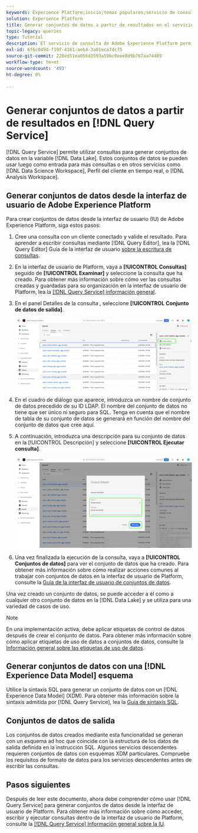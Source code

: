 ```yaml
---
keywords: Experience Platform;inicio;temas populares;servicio de consulta;servicio de consulta;generar conjuntos de datos;generar conjunto de datos;crear conjunto de datos;
solution: Experience Platform
title: Generar conjuntos de datos a partir de resultados en el servicio de consulta
topic-legacy: queries
type: Tutorial
description: El servicio de consulta de Adobe Experience Platform permite crear conjuntos de datos desde la interfaz de usuario. Una vez creado un conjunto de datos, se puede acceder a él como a cualquier otro conjunto de datos en el lago de datos y se puede utilizar para una variedad de casos de uso.
exl-id: 6f6c049d-f19f-4161-aeb4-3a01eca7dc75
source-git-commit: 228ed51ea056d3593a59bc0eee8d9b767aa74489
workflow-type: tm+mt
source-wordcount: '493'
ht-degree: 0%

---
```


# Generar conjuntos de datos a partir de resultados en [!DNL Query Service]

[!DNL Query Service] permite utilizar consultas para generar conjuntos de datos en la variable [!DNL Data Lake]. Estos conjuntos de datos se pueden usar luego como entrada para más consultas o en otros servicios como [!DNL Data Science Workspace], Perfil del cliente en tiempo real, o [!DNL Analysis Workspace].

## Generar conjuntos de datos desde la interfaz de usuario de Adobe Experience Platform

<!-- Screenshot for #3 will need to be updated if schedule queries is moved. -->

Para crear conjuntos de datos desde la interfaz de usuario (IU) de Adobe Experience Platform, siga estos pasos:

1. Cree una consulta con un cliente conectado y valide el resultado. Para aprender a escribir consultas mediante [!DNL Query Editor], lea la [!DNL Query Editor] Guía de la interfaz de usuario [sobre la escritura de consultas](./user-guide.md#writing-queries).

2. En la interfaz de usuario de Platform, vaya a **[!UICONTROL Consultas]** seguido de **[!UICONTROL Examinar]** y seleccione la consulta que ha creado. Para obtener más información sobre cómo ver las consultas creadas y guardadas para su organización en la interfaz de usuario de Platform, lea la [[!DNL Query Service] información general](./overview.md#browse).

3. En el panel Detalles de la consulta , seleccione **[!UICONTROL Conjunto de datos de salida]**.

   ![La ficha Plantilla del espacio de trabajo Consultas con Seleccionar conjunto de datos de salida resaltado.](../images/ui/create-datasets/output-dataset.png)

4. En el cuadro de diálogo que aparece, introduzca un nombre de conjunto de datos precedido de su ID LDAP. El nombre del conjunto de datos no tiene que ser único ni seguro para SQL. Tenga en cuenta que el nombre de tabla de su conjunto de datos se generará en función del nombre del conjunto de datos que cree aquí.

5. A continuación, introduzca una descripción para su conjunto de datos en la [!UICONTROL Descripción] y seleccione **[!UICONTROL Ejecutar consulta]**.

   ![El cuadro de diálogo Conjunto de datos de salida con los detalles del conjunto de datos y la consulta de ejecución resaltada](../images/ui/create-datasets/run-query.png)

6. Una vez finalizada la ejecución de la consulta, vaya a **[!UICONTROL Conjuntos de datos]** para ver el conjunto de datos que ha creado. Para obtener más información sobre cómo realizar acciones comunes al trabajar con conjuntos de datos en la interfaz de usuario de Platform, consulte la [Guía de la interfaz de usuario de conjuntos de datos](../../catalog/datasets/user-guide.md).

Una vez creado un conjunto de datos, se puede acceder a él como a cualquier otro conjunto de datos en la [!DNL Data Lake] y se utiliza para una variedad de casos de uso.

>[!NOTE]
>
>En una implementación activa, debe aplicar etiquetas de control de datos después de crear el conjunto de datos. Para obtener más información sobre cómo aplicar etiquetas de uso de datos a conjuntos de datos, consulte la [Información general sobre las etiquetas de uso de datos](../../data-governance/labels/overview.md).

## Generar conjuntos de datos con una [!DNL Experience Data Model] esquema

Utilice la sintaxis SQL para generar un conjunto de datos con un [!DNL Experience Data Model] (XDM). Para obtener más información sobre la sintaxis admitida por [!DNL Query Service], lea la [Guía de sintaxis SQL](../sql/syntax.md#create-table-as-select).

## Conjuntos de datos de salida

Los conjuntos de datos creados mediante esta funcionalidad se generan con un esquema ad hoc que coincide con la estructura de los datos de salida definida en la instrucción SQL. Algunos servicios descendentes requieren conjuntos de datos con esquemas XDM particulares. Compruebe los requisitos de formato de datos para los servicios descendentes antes de escribir las consultas.

## Pasos siguientes

Después de leer este documento, ahora debe comprender cómo usar [!DNL Query Service] para generar conjuntos de datos desde la interfaz de usuario de Platform. Para obtener más información sobre cómo acceder, escribir y ejecutar consultas dentro de la interfaz de usuario de Platform, consulte la [[!DNL Query Service] Información general sobre la IU](./overview.md).
